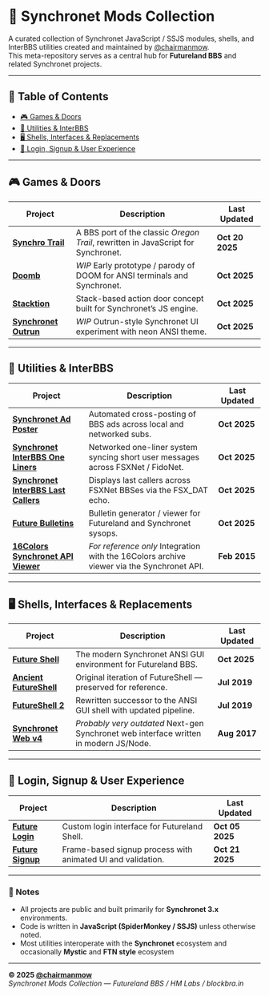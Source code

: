 # 🔮 Synchronet Mods Collection

A curated collection of Synchronet JavaScript / SSJS modules, shells, and InterBBS utilities created and maintained by [@chairmanmow](https://github.com/chairmanmow).  
This meta-repository serves as a central hub for **Futureland BBS** and related Synchronet projects.

---

## 📂 Table of Contents

- [🎮 Games & Doors](#-games--doors)
- [🧰 Utilities & InterBBS](#-utilities--interbbs)
- [🖥️ Shells, Interfaces & Replacements](#️-shells-interfaces--replacements)
- [🔐 Login, Signup & User Experience](#-login-signup--user-experience)

---

## 🎮 Games & Doors

| Project | Description | Last Updated |
|----------|--------------|--------------|
| [**Synchro Trail**](https://github.com/chairmanmow/synchro_trail) | A BBS port of the classic *Oregon Trail*, rewritten in JavaScript for Synchronet. | **Oct 20 2025** |
| [**Doomb**](https://github.com/chairmanmow/doomb) | *WIP* Early prototype / parody of DOOM for ANSI terminals and Synchronet. | **Oct 2025** |
| [**Stacktion**](https://github.com/chairmanmow/stacktion) | Stack-based action door concept built for Synchronet’s JS engine. | **Oct 2025** |
| [**Synchronet Outrun**](https://github.com/chairmanmow/synchronet_outrun) | *WIP* Outrun-style Synchronet UI experiment with neon ANSI theme. | **Oct 2025** |

---

## 🧰 Utilities & InterBBS

| Project | Description | Last Updated |
|----------|--------------|--------------|
| [**Synchronet Ad Poster**](https://github.com/chairmanmow/synchronet_ad_poster) | Automated cross-posting of BBS ads across local and networked subs. | **Oct 2025** |
| [**Synchronet InterBBS One Liners**](https://github.com/chairmanmow/synchronet_interbbs_one_liners) | Networked one-liner system syncing short user messages across FSXNet / FidoNet. | **Oct 2025** |
| [**Synchronet InterBBS Last Callers**](https://github.com/chairmanmow/synchronet_interbbs_last_callers) | Displays last callers across FSXNet BBSes via the FSX_DAT echo. | **Oct 2025** |
| [**Future Bulletins**](https://github.com/chairmanmow/future_bulletins) | Bulletin generator / viewer for Futureland and Synchronet sysops. | **Oct 2025** |
| [**16Colors Synchronet API Viewer**](https://github.com/chairmanmow/16colorsSynchronetAPIviewer) | *For reference only* Integration with the 16Colors archive viewer via the Synchronet API. | **Feb 2015** |

---

## 🖥️ Shells, Interfaces & Replacements

| Project | Description | Last Updated |
|----------|--------------|--------------|
| [**Future Shell**](https://github.com/chairmanmow/future_shell) | The modern Synchronet ANSI GUI environment for Futureland BBS. | **Oct 2025** |
| [**Ancient FutureShell**](https://github.com/chairmanmow/ancient_futureshell) | Original iteration of FutureShell — preserved for reference. | **Jul 2019** |
| [**FutureShell 2**](https://github.com/chairmanmow/futureshell2) | Rewritten successor to the ANSI GUI shell with updated pipeline. | **Jul 2019** |
| [**Synchronet Web v4**](https://github.com/chairmanmow/synchronet-web-v4) | *Probably very outdated* Next-gen Synchronet web interface written in modern JS/Node. | **Aug 2017** |



---

## 🔐 Login, Signup & User Experience

| Project | Description | Last Updated |
|----------|--------------|--------------|
| [**Future Login**](https://github.com/chairmanmow/future_login) | Custom login interface for Futureland Shell. | **Oct 05 2025** |
| [**Future Signup**](https://github.com/chairmanmow/future_signup) | Frame-based signup process with animated UI and validation. | **Oct 21 2025** |

---

### 🧭 Notes

- All projects are public and built primarily for **Synchronet 3.x** environments.  
- Code is written in **JavaScript (SpiderMonkey / SSJS)** unless otherwise noted.  
- Most utilities interoperate with the **Synchronet** ecosystem and occasionally **Mystic** and **FTN style** ecosystem
---

**© 2025 [@chairmanmow](https://github.com/chairmanmow)**  
*Synchronet Mods Collection — Futureland BBS / HM Labs / blockbra.in*
